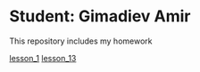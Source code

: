 # Student: Gimadiev Amir

This repository includes my homework

[lesson_1](https://Home.github.io/GitHub/index.html "FirstLandingPage")
[lesson_13](https://Home.github.io/lesson_13/index.html "PixelPerfect")
